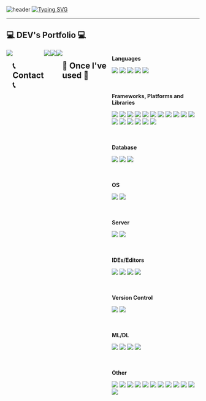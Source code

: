 

<!--
**njy622/njy622** is a ✨ _special_ ✨ repository because its `README.md` (this file) appears on your GitHub profile.

Here are some ideas to get you started:
### Hi there 👋
- 🔭 I’m currently working on ...
- 🌱 I’m currently learning ...
- 👯 I’m looking to collaborate on ...
- 🤔 I’m looking for help with ...
- 💬 Ask me about ...
- 📫 How to reach me: ...
- 😄 Pronouns: ...
- ⚡ Fun fact: ...
-->



![header](https://capsule-render.vercel.app/api?type=waving&color=6994CDEE&text=&animation=twinkling&height=80)
[![Typing SVG](https://readme-typing-svg.demolab.com?font=Alkatra&weight=500&size=45&duration=3500&pause=3&color=6994CDEE&center=false&vCenter=false&multiline=true&repeat=true&width=1000&height=100&lines=Welcome+to+Ji-yeong,Nam+GitHub!👋)](https://git.io/typing-svg)
 
<div align="left">

-------



## 💻 DEV's Portfolio 💻
<div style="display:flex; flex-direction:row;">
    <a href="https://njy622.github.io/">
    <img src="https://img.shields.io/badge/Portfolio-FFC0CB?style=for-the-badge"> 
    </a>
    

## 📞 Contact 📞
<div style="display:flex; flex-direction:row;">
    <a href="mailto:whitenjy622@gmail.com">
        <img src="https://img.shields.io/badge/Gmail-EA4335?style=for-the-badge&logo=Gmail&logoColor=white"> 
    </a>
    <a href="https://open.kakao.com/o/sGTr3Bgg">
        <img src="https://img.shields.io/badge/KakaoTalk-FFCD00?style=for-the-badge&logoColor=black&logo=KakaoTalk"> 
    </a>
   <a href="https://www.linkedin.com/in/%EC%A7%80%EC%98%81-%EB%82%A8-784b392ba/">
        <img src="https://img.shields.io/badge/-LinkedIn-blue?style=for-the-badge&logo=Linkedin&logoColor=white&link"> 
   </a>
   

   

</div>

<br>
    
## 🔨 Once I've used 🔨
<div style="display:flex; flex-direction:column; align-items:flex-start;">
    <!-- Languages -->
    <p class="mt-5"><strong>Languages</strong></p>
    <div>
        <img src="https://img.shields.io/badge/java-%23ED8B00.svg?style=for-the-badge&logo=openjdk&logoColor=white">
        <img src="https://img.shields.io/badge/Python-3776AB?style=for-the-badge&logo=python&logoColor=white"> 
        <img src="https://img.shields.io/badge/javascript-F7DF1E?style=for-the-badge&logo=javascript&logoColor=black">
        <img src="https://img.shields.io/badge/html5-E34F26?style=for-the-badge&logo=html5&logoColor=white"> 
        <img src="https://img.shields.io/badge/css3-%231572B6.svg?style=for-the-badge&logo=css3&logoColor=white"> 
    </div>
 <br><br>
    <!-- Frameworks, Platforms and Libraries -->    
        <p class="mt-5"><strong>Frameworks, Platforms and Libraries</strong></p>
    <div>
        <img src="https://img.shields.io/badge/bootstrap-7952B3?style=for-the-badge&logo=bootstrap&logoColor=white">
        <img src="https://img.shields.io/badge/chart.js-F5788D.svg?style=for-the-badge&logo=chart.js&logoColor=white">
        <img src="https://img.shields.io/badge/FastAPI-005571?style=for-the-badge&logo=fastapi">
        <img src="https://img.shields.io/badge/Flask-000000?style=for-the-badge&logo=flask&logoColor=white">
        <img src="https://img.shields.io/badge/JQuery-0769AD?style=for-the-badge&logo=jquery&logoColor=white">
        <img src="https://img.shields.io/badge/Node.js-339933?style=for-the-badge&logo=node.js&logoColor=white">
        <img src="https://img.shields.io/badge/react-%2320232a.svg?style=for-the-badge&logo=react&logoColor=%2361DAFB">
        <img src="https://img.shields.io/badge/Spring-6DB33F?style=for-the-badge&logo=spring&logoColor=white">
        <img src="https://img.shields.io/badge/Spring Boot-6DB33F?style=for-the-badge&logo=spring-boot&logoColor=white">
        <img src="https://img.shields.io/badge/svelte-%23f1413d.svg?style=for-the-badge&logo=svelte&logoColor=white">
        <img src="https://img.shields.io/badge/Thymeleaf-%23005C0F.svg?style=for-the-badge&logo=Thymeleaf&logoColor=white">
        <img src="https://img.shields.io/badge/vite-%23646CFF.svg?style=for-the-badge&logo=vite&logoColor=white">
        <img src="https://img.shields.io/badge/vuejs-%2335495e.svg?style=for-the-badge&logo=vuedotjs&logoColor=%234FC08D">
        <img src="https://img.shields.io/badge/fontawesome-339AF0?style=for-the-badge&logo=fontawesome&logoColor=white">
        <img src="https://img.shields.io/badge/Ajax-00758F?style=for-the-badge&logo=ajax&logoColor=white">
        <img src="https://img.shields.io/badge/JSON-000000?style=for-the-badge&amp;logo=json&amp;logoColor=white" />
        <img src="https://img.shields.io/badge/Anaconda-44A833?style=for-the-badge&logo=anaconda&logoColor=white">
    </div>
 <br><br>
    <!-- Database -->
    <p><strong>Database</strong></p>
    <div>
        <img src="https://img.shields.io/badge/oracle-F80000?style=for-the-badge&logo=oracle&logoColor=white"> 
        <img src="https://img.shields.io/badge/MariaDB-003545?style=for-the-badge&amp;logo=mariaDB&amp;logoColor=white" />
        <img src="https://img.shields.io/badge/mysql-4479A1?style=for-the-badge&logo=mysql&logoColor=white"> 
    </div>
 <br><br>
    <!-- OS -->
     <p><strong>OS</strong></p>
     <div>
       <img src="https://img.shields.io/badge/linux-FCC624?style=for-the-badge&logo=linux&logoColor=black">
       <img src="https://img.shields.io/badge/Windows-0078D6?style=for-the-badge&logo=windows&logoColor=white">
    </div>
    <br><br>
    <!-- Server -->
    <p><strong>Server</strong></p>
    <div>
        <img src="https://img.shields.io/badge/apache%20tomcat-%23F8DC75.svg?style=for-the-badge&logo=apache-tomcat&logoColor=black">
        <img src="https://img.shields.io/badge/Apache%20Maven-C71A36?style=for-the-badge&logo=Apache%20Maven&logoColor=white">
    </div>
      <br><br>
    <!-- IDEs/Editors -->
    <p><strong>IDEs/Editors</strong></p>
    <div>
        <img src="https://img.shields.io/badge/Eclipse-FE7A16.svg?style=for-the-badge&logo=Eclipse&logoColor=white">
        <img src="https://img.shields.io/badge/IntelliJIDEA-000000.svg?style=for-the-badge&logo=intellij-idea&logoColor=white">
        <img src="https://img.shields.io/badge/Visual%20Studio%20Code-0078d7.svg?style=for-the-badge&logo=visual-studio-code&logoColor=white">
        <img src="https://img.shields.io/badge/Google Colab-F9AB00?style=for-the-badge&logo=Google Colab&logoColor=white"/>
    </div>
 <br><br>
     <!-- Version Control -->
    <p><strong>Version Control</strong></p>
    <div>
        <img src="https://img.shields.io/badge/Git-F05032?style=for-the-badge&logo=git&logoColor=white">
        <img src="https://img.shields.io/badge/GitHub-181717?style=for-the-badge&logo=github&logoColor=white">
    </div>
 <br><br>
     <!-- ML/DL -->
    <p><strong>ML/DL</strong></p>
    <div>
        <img src="https://img.shields.io/badge/numpy-%23013243.svg?style=for-the-badge&logo=numpy&logoColor=white">
        <img src="https://img.shields.io/badge/pandas-%23150458.svg?style=for-the-badge&logo=pandas&logoColor=white">
        <img src="https://img.shields.io/badge/scikit--learn-%23F7931E.svg?style=for-the-badge&logo=scikit-learn&logoColor=white">
        <img src="https://img.shields.io/badge/TensorFlow-%23FF6F00.svg?style=for-the-badge&logo=TensorFlow&logoColor=white">
    </div>
 <br><br>
    <!-- Other -->
    <p><strong>Other</strong></p>
    <div>
        <img src="https://img.shields.io/badge/gradle-02303A?style=for-the-badge&logo=gradle&logoColor=white">
        <img src="https://img.shields.io/badge/Notion-%23000000.svg?style=for-the-badge&logo=notion&logoColor=white">
        <img src="https://img.shields.io/badge/jupyter-%23FA0F00.svg?style=for-the-badge&logo=jupyter&logoColor=white">
        <img src="https://img.shields.io/badge/Notepad++-90E59A.svg?style=for-the-badge&logo=notepad%2b%2b&logoColor=black">
        <img src="https://img.shields.io/badge/Figma-F24E1E?style=for-the-badge&logo=figma&logoColor=white">
        <img src="https://img.shields.io/badge/Discod-7D57C1?style=for-the-badge&logo=discod&logoColor=white">
        <img src="https://img.shields.io/badge/Google Cloud-4285F4?style=for-the-badge&amp;logo=Google Cloud&amp;logoColor=white" />
        <img src="https://img.shields.io/badge/chatGPT-74aa9c?style=for-the-badge&logo=openai&logoColor=white" />
        <img src="https://img.shields.io/badge/Adobe%20Acrobat%20Reader-EC1C24.svg?style=for-the-badge&logo=Adobe%20Acrobat%20Reader&logoColor=white" />
        <img src="https://img.shields.io/badge/adobe%20photoshop-%2331A8FF.svg?style=for-the-badge&logo=adobe%20photoshop&logoColor=white" />
        <img src="https://img.shields.io/badge/Canva-%2300C4CC.svg?style=for-the-badge&logo=Canva&logoColor=white" />
        <img src="https://img.shields.io/badge/Udemy-A435F0?style=for-the-badge&logo=Udemy&logoColor=white" />
    </div>
</div><br></div></div></div>

